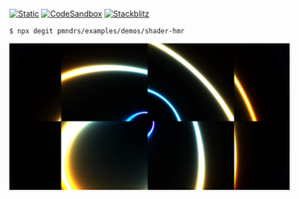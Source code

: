 [![Static](https://img.shields.io/badge/demo-%23646CFF.svg?logo=html5&logoColor=white)](https://pmndrs.github.io/examples/shader-hmr)
[![CodeSandbox](https://img.shields.io/badge/codesandbox-040404?logo=codesandbox&logoColor=DBDBDB)](https://codesandbox.io/s/github/pmndrs/examples/tree/main/demos/shader-hmr)
[![Stackblitz](https://img.shields.io/badge/stackblitz-fff?logo=Stackblitz&logoColor=1389FD)](https://stackblitz.com/github/pmndrs/examples/tree/main/demos/shader-hmr)

```sh
$ npx degit pmndrs/examples/demos/shader-hmr
```

![](thumbnail.webp)
